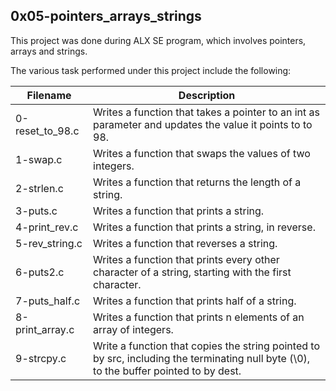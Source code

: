 ## 0x05-pointers_arrays_strings

This project was done during ALX SE program, which involves pointers, arrays and strings.

The various task performed under this project include the following:

| Filename        | Description                                                                                                                            |
|-----------------|----------------------------------------------------------------------------------------------------------------------------------------|
| 0-reset_to_98.c | Writes a function that takes a pointer to an int as parameter and updates the value it points to to 98.                                |
| 1-swap.c        | Writes a function that swaps the values of two integers.                                                                               |
| 2-strlen.c      | Writes a function that returns the length of a string.                                                                                 |
| 3-puts.c        | Writes a function that prints a string.                                                                                                |
| 4-print_rev.c   | Writes a function that prints a string, in reverse.                                                                                    |
| 5-rev_string.c  | Writes a function that reverses a string.                                                                                              |
| 6-puts2.c       | Writes a function that prints every other character of a string, starting with the first character.                                    |
| 7-puts_half.c   | Writes a function that prints half of a string.                                                                                        |
| 8-print_array.c | Writes a function that prints n elements of an array of integers.                                                                      |
| 9-strcpy.c      | Write a function that copies the string pointed to by src, including the terminating null byte (\0), to the buffer pointed to by dest. |
